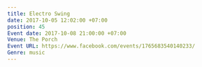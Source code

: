 ```yaml
---
title: Electro Swing
date: 2017-10-05 12:02:00 +07:00
position: 45
Event date: 2017-10-08 21:00:00 +07:00
Venue: The Porch
Event URL: https://www.facebook.com/events/1765683540140233/
Genre: music
---
```


